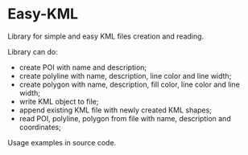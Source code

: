 # Easy-KML
Library for simple and easy KML files creation and reading.

Library can do:
 - create POI with name and description;
 - create polyline with name, description, line color and line width;
 - create polygon with name, description, fill color, line color and line width;
 - write KML object to file;
 - append existing KML file with newly created KML shapes;
 - read POI, polyline, polygon from file with name, description and coordinates;


Usage examples in source code.
